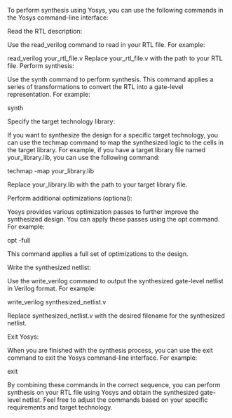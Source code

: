 To perform synthesis using Yosys, you can use the following commands in the Yosys command-line interface:

Read the RTL description:

Use the read_verilog command to read in your RTL file. For example:

read_verilog your_rtl_file.v
Replace your_rtl_file.v with the path to your RTL file.
Perform synthesis:

Use the synth command to perform synthesis. This command applies a series of transformations to convert the RTL into a gate-level representation. For example:

synth

Specify the target technology library:

If you want to synthesize the design for a specific target technology, you can use the techmap command to map the synthesized logic to the cells in the target library. For example, if you have a target library file named your_library.lib, you can use the following command:

techmap -map your_library.lib

Replace your_library.lib with the path to your target library file.

Perform additional optimizations (optional):

Yosys provides various optimization passes to further improve the synthesized design. You can apply these passes using the opt command. For example:

opt -full

This command applies a full set of optimizations to the design.

Write the synthesized netlist:

Use the write_verilog command to output the synthesized gate-level netlist in Verilog format. For example:

write_verilog synthesized_netlist.v

Replace synthesized_netlist.v with the desired filename for the synthesized netlist.

Exit Yosys:

When you are finished with the synthesis process, you can use the exit command to exit the Yosys command-line interface. For example:

exit

By combining these commands in the correct sequence, you can perform synthesis on your RTL file using Yosys and obtain the synthesized gate-level netlist. Feel free to adjust the commands based on your specific requirements and target technology.
